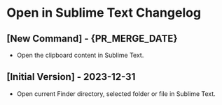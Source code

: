 # Open in Sublime Text Changelog

## [New Command] - {PR_MERGE_DATE}

- Open the clipboard content in Sublime Text.

## [Initial Version] - 2023-12-31

- Open current Finder directory, selected folder or file in Sublime Text.
